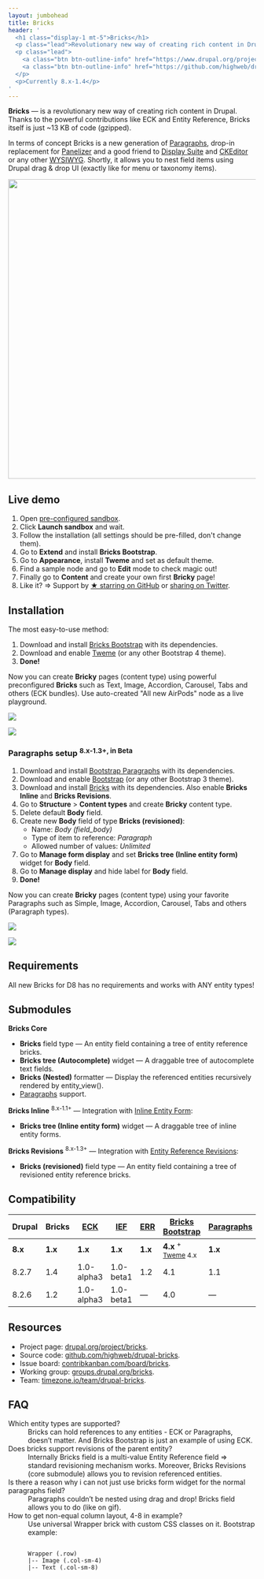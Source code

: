 ```yaml
---
layout: jumbohead
title: Bricks
header: '
  <h1 class="display-1 mt-5">Bricks</h1>
  <p class="lead">Revolutionary new way of creating rich content in Drupal.</p>
  <p class="lead">
    <a class="btn btn-outline-info" href="https://www.drupal.org/project/bricks" target="_blank"><i class="fa fa-drupal"></i> Drupal.org</a>
    <a class="btn btn-outline-info" href="https://github.com/highweb/drupal-bricks" target="_blank"><i class="fa fa-github"></i> GitHub</a>
  </p>
  <p>Currently 8.x-1.4</p>
'
---
```


**Bricks** — is a revolutionary new way of creating rich content in Drupal. Thanks to the powerful contributions like ECK and Entity Reference, Bricks itself is just ~13 KB of code (gzipped).

In terms of concept Bricks is a new generation of [Paragraphs](https://www.drupal.org/project/paragraphs), drop-in replacement for [Panelizer](https://www.drupal.org/project/panelizer) and a good friend to [Display Suite](https://www.drupal.org/project/ds) and [CKEditor](https://www.drupal.org/project/ckeditor) or any other [WYSIWYG](https://www.drupal.org/project/wysiwyg). Shortly, it allows you to nest field items using Drupal drag & drop UI (exactly like for menu or taxonomy items).

<img src="https://cdn.rawgit.com/highweb/drupal-bricks/media/bricks-8.x-1.2.gif" width="608"/>


## Live demo

1. Open [pre-configured sandbox](https://simplytest.me/project/bricks).
2. Click **Launch sandbox** and wait.
3. Follow the installation (all settings should be pre-filled, don't change them).
4. Go to **Extend** and install **Bricks Bootstrap**.
5. Go to **Appearance**, install **Tweme** and set as default theme.
6. Find a sample node and go to **Edit** mode to check magic out!
7. Finally go to **Content** and create your own first **Bricky** page!
8. Like it? => Support by [★ starring on GitHub](https://github.com/highweb/drupal-bricks) or [sharing on Twitter](https://twitter.com/highwebtech/status/841004866633842689).


## Installation

The most easy-to-use method:

1. Download and install [Bricks Bootstrap](https://www.drupal.org/project/bricks_bootstrap) with its dependencies.
2. Download and enable [Tweme](https://www.drupal.org/project/tweme) (or any other Bootstrap 4 theme).
3. **Done!**

Now you can create **Bricky** pages (content type) using powerful preconfigured **Bricks** such as Text, Image, Accordion, Carousel, Tabs and others (ECK bundles). Use auto-created "All new AirPods" node as a live playground.

![](https://cdn.rawgit.com/highweb/drupal-bricks/media/bricks-bootstrap-8.x-4.1-node.png)

![](https://cdn.rawgit.com/highweb/drupal-bricks/media/bricks-bootstrap-8.x-4.1-node-edit.png)

### Paragraphs setup <sup>8.x-1.3+, in Beta</sup>

1. Download and install [Bootstrap Paragraphs](https://www.drupal.org/project/bootstrap_paragraphs) with its dependencies.
2. Download and enable [Bootstrap](https://www.drupal.org/project/bootstrap) (or any other Bootstrap 3 theme).
3. Download and install [Bricks](https://www.drupal.org/project/bricks) with its dependencies. Also enable **Bricks Inline** and **Bricks Revisions**.
4. Go to **Structure** > **Content types** and create **Bricky** content type.
5. Delete default **Body** field.
6. Create new **Body** field of type **Bricks (revisioned)**:
   - Name: *Body (field_body)*
   - Type of item to reference: *Paragraph*
   - Allowed number of values: *Unlimited*
7. Go to **Manage form display** and set **Bricks tree (Inline entity form)** widget for **Body** field.
8. Go to **Manage display** and hide label for **Body** field.
9. **Done!**

Now you can create **Bricky** pages (content type) using your favorite Paragraphs such as Simple, Image, Accordion, Carousel, Tabs and others (Paragraph types).

![](https://cdn.rawgit.com/highweb/drupal-bricks/media/bricks-8.x-1.3-bootstrap-paragraphs-1.0-beta1-node.png)

![](https://cdn.rawgit.com/highweb/drupal-bricks/media/bricks-8.x-1.3-bootstrap-paragraphs-1.0-beta1-node-edit.png)


## Requirements

All new Bricks for D8 has no requirements and works with ANY entity types!


## Submodules

**Bricks Core**

- **Bricks** field type — An entity field containing a tree of entity reference bricks.
- **Bricks tree (Autocomplete)** widget — A draggable tree of autocomplete text fields.
- **Bricks (Nested)** formatter — Display the referenced entities recursively rendered by entity_view().
- [Paragraphs](https://www.drupal.org/project/paragraphs) support.

**Bricks Inline** <sup>8.x-1.1+</sup> — Integration with [Inline Entity Form](https://www.drupal.org/project/inline_entity_form):

- **Bricks tree (Inline entity form)** widget — A draggable tree of inline entity forms.

**Bricks Revisions** <sup>8.x-1.3+</sup> — Integration with [Entity Reference Revisions](https://www.drupal.org/project/entity_reference_revisions):

- **Bricks (revisioned)** field type — An entity field containing a tree of revisioned entity reference bricks.


## Compatibility

| Drupal | Bricks | [ECK](https://www.drupal.org/project/eck) | [IEF](https://www.drupal.org/project/inline_entity_form) | [ERR](https://www.drupal.org/project/entity_reference_revisions) | [Bricks Bootstrap](https://www.drupal.org/project/bricks_bootstrap) | [Paragraphs](https://www.drupal.org/project/paragraphs) | [Bootstrap Paragraphs](https://www.drupal.org/project/bootstrap_paragraphs) |
| --- | --- | --- | --- | --- | --- | --- | --- |
| **8.x** | **1.x** | **1.x** | **1.x** | **1.x** | **4.x** <sup>+ [Tweme](https://www.drupal.org/project/tweme) 4.x</sup> | **1.x** | **1.x** <sup>+ [Bootstrap](https://www.drupal.org/project/bootstrap) 3.x</sup> |
| 8.2.7 | 1.4 | 1.0-alpha3 | 1.0-beta1 | 1.2 | 4.1 | 1.1 | 1.0-beta1 |
| 8.2.6 | 1.2 | 1.0-alpha3 | 1.0-beta1 | — | 4.0 | — | — |


## Resources

- Project page: [drupal.org/project/bricks](https://www.drupal.org/project/bricks).
- Source code: [github.com/highweb/drupal-bricks](https://github.com/highweb/drupal-bricks).
- Issue board: [contribkanban.com/board/bricks](https://contribkanban.com/board/bricks).
- Working group: [groups.drupal.org/bricks](https://groups.drupal.org/bricks).
- Team: [timezone.io/team/drupal-bricks](https://timezone.io/team/drupal-bricks).


## FAQ

<dl>

<dt>Which entity types are supported?</dt>
<dd>Bricks can hold references to any entities - ECK or Paragraphs, doesn’t matter. And Bricks Bootstrap is just an example of using ECK.</dd>

<dt>Does bricks support revisions of the parent entity?</dt>
<dd>Internally Bricks field is a multi-value Entity Reference field => standard revisioning mechanism works. Moreover, Bricks Revisions (core submodule) allows you to revision referenced entities.</dd>

<dt>Is there a reason why i can not just use bricks form widget for the normal paragraphs field?</dt>
<dd>Paragraphs couldn’t be nested using drag and drop! Bricks field allows you to do (like on gif).</dd>

<dt>How to get non-equal column layout, 4-8 in example?</dt>
<dd>Use universal Wrapper brick with custom CSS classes on it. Bootstrap example:
<pre><code>
Wrapper (.row)
|-- Image (.col-sm-4)
|-- Text (.col-sm-8)
</code></pre>
</dd>

</dl>
